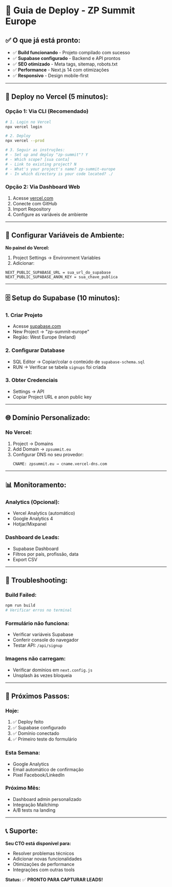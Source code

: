 # 🚀 Guia de Deploy - ZP Summit Europe

## ✅ **O que já está pronto:**

- ✅ **Build funcionando** - Projeto compilado com sucesso
- ✅ **Supabase configurado** - Backend e API prontos
- ✅ **SEO otimizado** - Meta tags, sitemap, robots.txt
- ✅ **Performance** - Next.js 14 com otimizações
- ✅ **Responsivo** - Design mobile-first

---

## 🔧 **Deploy no Vercel (5 minutos):**

### **Opção 1: Via CLI (Recomendado)**
```bash
# 1. Login no Vercel
npx vercel login

# 2. Deploy
npx vercel --prod

# 3. Seguir as instruções:
# - Set up and deploy "zp-summit"? Y
# - Which scope? [sua conta]
# - Link to existing project? N
# - What's your project's name? zp-summit-europe
# - In which directory is your code located? ./
```

### **Opção 2: Via Dashboard Web**
1. Acesse [vercel.com](https://vercel.com)
2. Conecte com GitHub
3. Import Repository
4. Configure as variáveis de ambiente

---

## 🔐 **Configurar Variáveis de Ambiente:**

**No painel do Vercel:**
1. Project Settings → Environment Variables
2. Adicionar:
```
NEXT_PUBLIC_SUPABASE_URL = sua_url_do_supabase
NEXT_PUBLIC_SUPABASE_ANON_KEY = sua_chave_publica
```

---

## 🗄️ **Setup do Supabase (10 minutos):**

### 1. **Criar Projeto**
- Acesse [supabase.com](https://supabase.com)
- New Project → "zp-summit-europe"
- Região: West Europe (Ireland)

### 2. **Configurar Database**
- SQL Editor → Copiar/colar o conteúdo de `supabase-schema.sql`
- RUN → Verificar se tabela `signups` foi criada

### 3. **Obter Credenciais**
- Settings → API
- Copiar Project URL e anon public key

---

## 🌐 **Domínio Personalizado:**

### **No Vercel:**
1. Project → Domains
2. Add Domain → `zpsummit.eu`
3. Configurar DNS no seu provedor:
   ```
   CNAME: zpsummit.eu → cname.vercel-dns.com
   ```

---

## 📊 **Monitoramento:**

### **Analytics (Opcional):**
- Vercel Analytics (automático)
- Google Analytics 4
- Hotjar/Mixpanel

### **Dashboard de Leads:**
- Supabase Dashboard
- Filtros por país, profissão, data
- Export CSV

---

## 🚨 **Troubleshooting:**

### **Build Failed:**
```bash
npm run build
# Verificar erros no terminal
```

### **Formulário não funciona:**
- Verificar variáveis Supabase
- Conferir console do navegador
- Testar API: `/api/signup`

### **Imagens não carregam:**
- Verificar domínios em `next.config.js`
- Unsplash às vezes bloqueia

---

## 🎯 **Próximos Passos:**

### **Hoje:**
1. ✅ Deploy feito
2. ✅ Supabase configurado  
3. ✅ Domínio conectado
4. ✅ Primeiro teste do formulário

### **Esta Semana:**
- Google Analytics
- Email automático de confirmação
- Pixel Facebook/LinkedIn

### **Próximo Mês:**
- Dashboard admin personalizado
- Integração Mailchimp
- A/B tests na landing

---

## 📞 **Suporte:**

**Seu CTO está disponível para:**
- Resolver problemas técnicos
- Adicionar novas funcionalidades
- Otimizações de performance
- Integrações com outras tools

**Status:** ✅ **PRONTO PARA CAPTURAR LEADS!**
